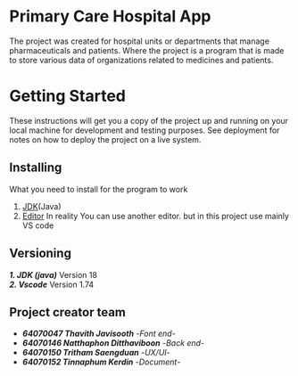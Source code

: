 # Primary Care Hospital App
  The project was created for hospital units or departments that manage pharmaceuticals and patients. Where the project is a program that is made to store various data of organizations related to medicines and patients.
  
# Getting Started
  These instructions will get you a copy of the project up and running on your local machine for development and testing purposes. See deployment for notes on how to deploy the project on a live system.
  
 
 ##  Installing
  What you need to install for the program to work
  
  1. [JDK](https://www.oracle.com/java/technologies/downloads/)(Java)
  2. [Editor](https://code.visualstudio.com/Download)  In reality You can use another editor. but in this project use mainly VS code

## Versioning
 
  ***1. JDK (java)*** Version 18 <br>
  ***2. Vscode*** Version 1.74

## Project creator team
  
  * ***64070047 Thavith Javisooth*** -*Font end*-  
  * ***64070146 Natthaphon Ditthaviboon*** -*Back end*-
  * ***64070150 Tritham Saengduan*** -*UX/UI*-
  * ***64070152 Tinnaphum Kerdin*** -*Document*-
